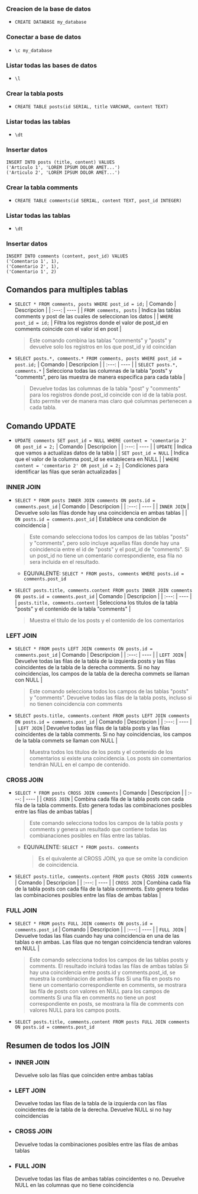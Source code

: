 ### Creacion de la base de datos

- `CREATE DATABASE my_database`

### Conectar a base de datos

- `\c my_database`

### Listar todas las bases de datos

- `\l`

### Crear la tabla posts

- `CREATE TABLE posts(id SERIAL, title VARCHAR, content TEXT)`

### Listar todas las tablas

- `\dt`

### Insertar datos

```
INSERT INTO posts (title, content) VALUES
('Articulo 1', 'LOREM IPSUM DOLOR AMET...')
('Articulo 2', 'LOREM IPSUM DOLOR AMET...')
```

### Crear la tabla comments

- `CREATE TABLE comments(id SERIAL, content TEXT, post_id INTEGER)`

### Listar todas las tablas

- `\dt`

### Insertar datos

```
INSERT INTO comments (content, post_id) VALUES
('Comentario 1', 1),
('Comentario 2', 1),
('Comentario 1', 2)
```

## Comandos para multiples tablas

- `SELECT * FROM comments, posts WHERE post_id = id;` <!-- Funcina si ponen posts.id o comments.id -->
  | Comando | Descripcion |
  | :---: | ---- |
  | `FROM comments, posts` | Indica las tablas comments y post de las cuales de seleccionan los datos |
  | `WHERE post_id = id;` | Filtra los registros donde el valor de post_id en comments coincide con el valor id en post |

  > Este comando combina las tablas "comments" y "posts" y devuelve solo los registros en los que post_id y id coincidan

- `SELECT posts.*, comments.* FROM comments, posts WHERE post_id = post.id;`
  | Comando | Descripcion |
  | :---: | ---- |
  | `SELECT posts.*, comments.*` | Selecciona todas las columnas de la tabla "posts" y "comments", pero las muestra de manera especifica para cada tabla |

  > Devuelve todas las columnas de la tabla "post" y "comments" para los registros donde post_id coincide con id de la tabla post. Esto permite ver de manera mas claro qué columnas pertenecen a cada tabla.

## Comando UPDATE

- `UPDATE comments SET post_id = NULL WHERE content = 'comentario 2' OR post_id = 2;`
  | Comando | Descripcion |
  | :---: | ---- |
  | `UPDATE` | Indica que vamos a actualizas datos de la tabla |
  | `SET post_id = NULL` | Indica que el valor de la columna post_id se establecera en NULL |
  | `WHERE content = 'comentario 2' OR post_id = 2;` | Condiciones para identificar las filas que serán actualizadas |

### INNER JOIN

- `SELECT * FROM posts INNER JOIN comments ON posts.id = comments.post_id`
  | Comando | Descripcion |
  | :---: | ---- |
  | `INNER JOIN` | Devuelve solo las filas donde hay una coincidencia en ambas tablas |
  | `ON posts.id = comments.post_id` | Establece una condicion de coincidencia |

  > Este comando selecciona todos los campos de las tablas "posts" y "comments", pero solo incluye aquellas filas donde hay una coincidencia entre el id de "posts" y el post_id de "comments". Si un post_id no tiene un comentario correspondiente, esa fila no sera incluida en el resultado.

  - EQUIVALENTE: `SELECT * FROM posts, comments WHERE posts.id = comments.post_id`

- `SELECT posts.title, comments.content FROM posts INNER JOIN comments ON posts.id = comments.post_id`
  | Comando | Descripcion |
  | :---: | ---- |
  | `posts.title, comments.content` | Selecciona los titulos de la tabla "posts" y el contenido de la tabla "comments" |

  > Muestra el titulo de los posts y el contenido de los comentarios

### LEFT JOIN

- `SELECT * FROM posts LEFT JOIN comments ON posts.id = comments.post_id`
  | Comando | Descripcion |
  | :---: | ---- |
  | `LEFT JOIN` | Devuelve todas las filas de la tabla de la izquierda posts y las filas coincidentes de la tabla de la derecha comments. Si no hay coincidencias, los campos de la tabla de la derecha commets se llaman con NULL |

  > Este comando selecciona todos los campos de las tablas "posts" y "comments". Devuelve todas las filas de la tabla posts, incluso si no tienen coincidencia con comments

- `SELECT posts.title, comments.content FROM posts LEFT JOIN comments ON posts.id = comments.post_id`
  | Comando | Descripcion |
  | :---: | ---- |
  | `LEFT JOIN` | Devuelve todas las filas de la tabla posts y las filas coincidentes de la tabla comments. Si no hay coincidencias, los campos de la tabla commets se llaman con NULL |

  > Muestra todos los titulos de los posts y el contenido de los comentarios si existe una coincidencia. Los posts sin comentarios tendrán NULL en el campo de contenido.

### CROSS JOIN

- `SELECT * FROM posts CROSS JOIN comments`
  | Comando | Descripcion |
  | :---: | ---- |
  | `CROSS JOIN` | Combina cada fila de la tabla posts con cada fila de la tabla comments. Esto genera todas las combinaciones posibles entre las filas de ambas tablas |

  > Este comando selecciona todos los campos de la tabla posts y comments y genera un resultado que contiene todas las combianaciones posibles en filas entre las tablas.

  - EQUIVALENTE: `SELECT * FROM posts. comments`

    > Es el quivalente al CROSS JOIN, ya que se omite la condicion de coincidencia.

- `SELECT posts.title, comments.content FROM posts CROSS JOIN comments`
  | Comando | Descripcion |
  | :---: | ---- |
  | `CROSS JOIN` | Combina cada fila de la tabla posts con cada fila de la tabla comments. Esto genera todas las combinaciones posibles entre las filas de ambas tablas |

### FULL JOIN

- `SELECT * FROM posts FULL JOIN comments ON posts.id = comments.post_id`
  | Comando | Descripcion |
  | :---: | ---- |
  | `FULL JOIN` | Devuelve todas las filas cuando hay una coincidencia en una de las tablas o en ambas. Las filas que no tengan coincidencia tendran valores en NULL |

  > Este comando selecciona todos los campos de las tablas posts y comments. El resultado incluirá todas las filas de ambas tablas
  > Si hay una coincidencia entre posts.id y comments.post_id, se muestra la combinacion de ambas filas
  > Si una fila en posts no tiene un comentario correspondiente en comments, se mostrara las fila de posts con valores en NULL para los campos de comments
  > Si una fila en comments no tiene un post correspondiente en posts, se mostrara la fila de comments con valores NULL para los campos posts.

- `SELECT posts.title, comments.content FROM posts FULL JOIN comments ON posts.id = comments.post_id`

## Resumen de todos los JOIN

- ### INNER JOIN

  Devuelve solo las filas que coinciden entre ambas tablas

- ### LEFT JOIN

  Devuelve todas las filas de la tabla de la izquierda con las filas coincidentes de la tabla de la derecha. Devuelve NULL si no hay coincidencias

- ### CROSS JOIN

  Devuelve todas la combinaciones posibles entre las filas de ambas tablas

- ### FULL JOIN

  Devuelve todas las filas de ambas tablas coincidentes o no. Devuelve NULL en las columnas que no tiene coincidencia
